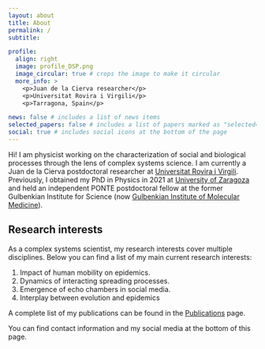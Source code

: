```yaml
---
layout: about
title: About
permalink: /
subtitle:

profile:
  align: right
  image: profile_DSP.png
  image_circular: true # crops the image to make it circular
  more_info: >
    <p>Juan de la Cierva researcher</p>
    <p>Universitat Rovira i Virgili</p>
    <p>Tarragona, Spain</p>

news: false # includes a list of news items
selected_papers: false # includes a list of papers marked as "selected={true}"
social: true # includes social icons at the bottom of the page
---
```


Hi! I am physicist working on the characterization of social and  biological processes through the lens of complex systems science. I am currently a Juan de la Cierva postdoctoral researcher at [Universitat Rovira i Virgili](https://www.urv.cat/en/). Previously, I obtained my PhD in Physics in 2021 at [University of Zaragoza](https://www.unizar.es) and held an independent PONTE postdoctoral fellow at the former Gulbenkian Institute for Science (now [Gulbenkian Institute of Molecular Medicine](https://www.gimm.pt)).

Research interests
------
As a complex systems scientist, my research interests cover multiple disciplines. Below you can find a list of my main current research interests:

1. Impact of human mobility on epidemics.
2. Dynamics of interacting spreading processes.
3. Emergence of echo chambers in social media.
4. Interplay between evolution and epidemics 

A complete list of my publications can be found in the [Publications](https://sorianopanos.github.io/publications) page.

You can find contact information and my social media at the bottom of this page.
